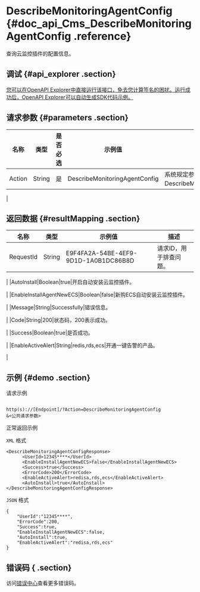 # DescribeMonitoringAgentConfig {#doc_api_Cms_DescribeMonitoringAgentConfig .reference}

查询云监控插件的配置信息。

## 调试 {#api_explorer .section}

[您可以在OpenAPI Explorer中直接运行该接口，免去您计算签名的困扰。运行成功后，OpenAPI Explorer可以自动生成SDK代码示例。](https://api.aliyun.com/#product=Cms&api=DescribeMonitoringAgentConfig&type=RPC&version=2019-01-01)

## 请求参数 {#parameters .section}

|名称|类型|是否必选|示例值|描述|
|--|--|----|---|--|
|Action|String|是|DescribeMonitoringAgentConfig|系统规定参数。取值：DescribeMonitoringAgentConfig。

 |

## 返回数据 {#resultMapping .section}

|名称|类型|示例值|描述|
|--|--|---|--|
|RequestId|String|E9F4FA2A-54BE-4EF9-9D1D-1A0B1DC86B8D|请求ID，用于排查问题。

 |
|AutoInstall|Boolean|true|开启自动安装云监控插件。

 |
|EnableInstallAgentNewECS|Boolean|false|新购ECS自动安装云监控插件。

 |
|Message|String|Successfully|错误信息。

 |
|Code|String|200|状态码，200表示成功。

 |
|Success|Boolean|true|是否成功。

 |
|EnableActiveAlert|String|redis,rds,ecs|开通一键告警的产品。

 |

## 示例 {#demo .section}

请求示例

``` {#request_demo}

http(s)://[Endpoint]/?Action=DescribeMonitoringAgentConfig
&<公共请求参数>

```

正常返回示例

`XML` 格式

``` {#xml_return_success_demo}
<DescribeMonitoringAgentConfigResponse>
      <UserId>12345****</UserId>
      <EnableInstallAgentNewECS>false</EnableInstallAgentNewECS>
      <Success>true</Success>
      <ErrorCode>200</ErrorCode>
      <EnableActiveAlert>redisa,rds,ecs</EnableActiveAlert>
      <AutoInstall>true</AutoInstall>
</DescribeMonitoringAgentConfigResponse>
```

`JSON` 格式

``` {#json_return_success_demo}
{
	"UserId":"12345****",
	"ErrorCode":200,
	"Success":true,
	"EnableInstallAgentNewECS":false,
	"AutoInstall":true,
	"EnableActiveAlert":"redisa,rds,ecs"
}
```

## 错误码 { .section}

访问[错误中心](https://error-center.aliyun.com/status/product/Cms)查看更多错误码。


